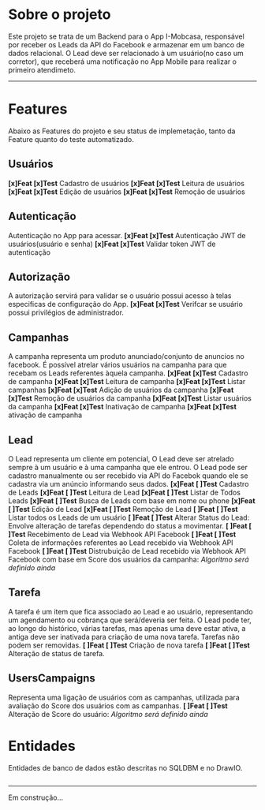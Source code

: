 # Sobre o projeto
Este projeto se trata de um Backend para o App I-Mobcasa, responsável por receber os Leads da API do Facebook e armazenar em um banco de dados relacional.
O Lead deve ser relacionado à um usuário(no caso um corretor), que receberá uma notificação no App Mobile para realizar o primeiro atendimeto.

***

# Features
Abaixo as Features do projeto e seu status de implemetação, tanto da Feature quanto do teste automatizado.

## Usuários
**[x]Feat [x]Test** Cadastro de usuários
**[x]Feat [x]Test** Leitura de usuários
**[x]Feat [x]Test** Edição de usuários
**[x]Feat [x]Test** Remoção de usuários

## Autenticação
Autenticação no App para acessar.
**[x]Feat [x]Test** Autenticação JWT de usuários(usuário e senha)
**[x]Feat [x]Test** Validar token JWT de autenticação

## Autorização
A autorização servirá para validar se o usuário possui acesso à telas especificas de configuração do App.
**[x]Feat [x]Test** Verifcar se usuário possui privilégios de administrador.

## Campanhas
A campanha representa um produto anunciado/conjunto de anuncios no facebook. É possível atrelar vários usuários na campanha para que recebam os Leads referentes àquela campanha.
**[x]Feat [x]Test** Cadastro de campanha
**[x]Feat [x]Test** Leitura de campanha
**[x]Feat [x]Test** Listar campanhas
**[x]Feat [x]Test** Adição de usuários da campanha
**[x]Feat [x]Test** Remoção de usuários da campanha
**[x]Feat [x]Test** Listar usuários da campanha
**[x]Feat [x]Test** Inativação de campanha
**[x]Feat [x]Test** ativação de campanha


## Lead
O Lead representa um cliente em potencial, O Lead deve ser atrelado sempre à um usuário e à uma campanha que ele entrou. O Lead pode ser cadastro manualmente ou ser recebido via API do Facebok quando ele se cadastra via um anúncio informando seus dados.
**[x]Feat [ ]Test** Cadastro de Leads
**[x]Feat [ ]Test** Leitura de Lead
**[x]Feat [ ]Test** Listar de Todos Leads
**[x]Feat [ ]Test** Busca de Leads com base em nome ou phone
**[x]Feat [ ]Test** Edição de Lead
**[x]Feat [ ]Test** Remoção de Lead
**[ ]Feat [ ]Test** Listar todos os Leads de um usuário
**[ ]Feat [ ]Test** Alterar Status do Lead: Envolve alteração de tarefas dependendo do status a movimentar.
**[ ]Feat [ ]Test** Recebimento de Lead via Webhook API Facebook
**[ ]Feat [ ]Test** Coleta de informações referentes ao Lead recebido via Webhook API Facebook
**[ ]Feat [ ]Test** Distrubuição de Lead recebido via Webhook API Facebook com base em Score dos usuários da campanha: *Algoritmo será definido ainda*

## Tarefa
A tarefa é um item que fica associado ao Lead e ao usuário, representando um agendamento ou cobrança que será/deveria ser feita.
O Lead pode ter, ao longo do histórico, várias tarefas, mas apenas uma deve estar ativa, a antiga deve ser inativada para criação de uma nova tarefa. Tarefas não podem ser removidas.
**[ ]Feat [ ]Test** Criação de nova tarefa
**[ ]Feat [ ]Test** Alteração de status de tarefa.


## UsersCampaigns
Representa uma ligação de usuários com as campanhas, utilizada para avaliação do Score dos usuários com as campanhas.
**[ ]Feat [ ]Test** Alteração de Score do usuário: *Algoritmo será definido ainda*


# Entidades
Entidades de banco de dados estão descritas no SQLDBM e no DrawIO.

<img src="" />


***
Em construção...